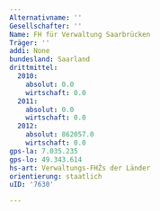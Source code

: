 ```yaml
---
Alternativname: ''
Gesellschafter: ''
Name: FH für Verwaltung Saarbrücken
Träger: ''
addi: None
bundesland: Saarland
drittmittel:
  2010:
    absolut: 0.0
    wirtschaft: 0.0
  2011:
    absolut: 0.0
    wirtschaft: 0.0
  2012:
    absolut: 862057.0
    wirtschaft: 0.0
gps-la: 7.035.235
gps-lo: 49.343.614
hs-art: Verwaltungs-FHŽs der Länder
orientierung: staatlich
uID: '7630'

---
```


